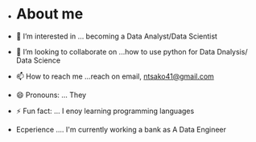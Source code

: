 - # About me
- 👀 I’m interested in ... becoming a Data Analyst/Data Scientist
  
- 💞️ I’m looking to collaborate on ...how to use python for Data Dnalysis/ Data Science
- 📫 How to reach me ...reach on email, ntsako41@gmail.com
- 😄 Pronouns: ... They
- ⚡ Fun fact: ... I enoy learning programming languages
-  Ecperience .... I'm currently working a bank as A Data Engineer


  
